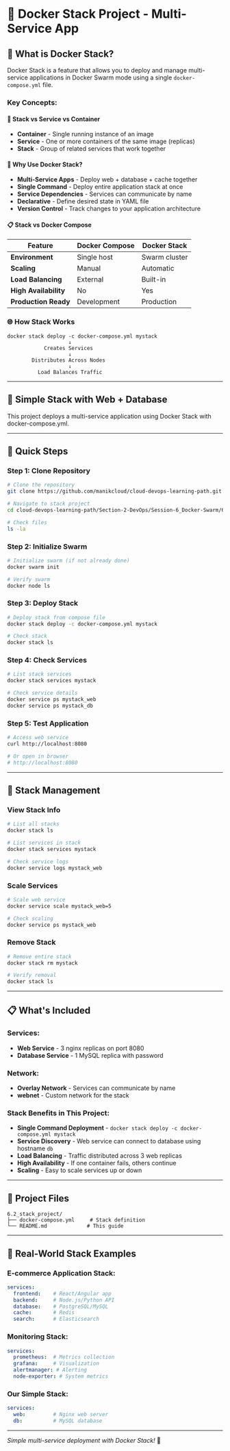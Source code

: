# 🐝 Docker Stack Project - Multi-Service App

## 📖 What is Docker Stack?

Docker Stack is a feature that allows you to deploy and manage multi-service applications in Docker Swarm mode using a single `docker-compose.yml` file.

### **Key Concepts:**

#### **🔄 Stack vs Service vs Container**
- **Container** - Single running instance of an image
- **Service** - One or more containers of the same image (replicas)
- **Stack** - Group of related services that work together

#### **🎯 Why Use Docker Stack?**
- **Multi-Service Apps** - Deploy web + database + cache together
- **Single Command** - Deploy entire application stack at once
- **Service Dependencies** - Services can communicate by name
- **Declarative** - Define desired state in YAML file
- **Version Control** - Track changes to your application architecture

#### **📋 Stack vs Docker Compose**
| Feature | Docker Compose | Docker Stack |
|---------|----------------|--------------|
| **Environment** | Single host | Swarm cluster |
| **Scaling** | Manual | Automatic |
| **Load Balancing** | External | Built-in |
| **High Availability** | No | Yes |
| **Production Ready** | Development | Production |

### **🌐 How Stack Works**
```
docker stack deploy -c docker-compose.yml mystack
                    ↓
            Creates Services
                    ↓
        Distributes Across Nodes
                    ↓
          Load Balances Traffic
```

---

## 🚀 Simple Stack with Web + Database

This project deploys a multi-service application using Docker Stack with docker-compose.yml.

---

## 🚀 Quick Steps

### **Step 1: Clone Repository**
```bash
# Clone the repository
git clone https://github.com/manikcloud/cloud-devops-learning-path.git

# Navigate to stack project
cd cloud-devops-learning-path/Section-2-DevOps/Session-6_Docker-Swarm/6.2_stack_project

# Check files
ls -la
```

### **Step 2: Initialize Swarm**
```bash
# Initialize swarm (if not already done)
docker swarm init

# Verify swarm
docker node ls
```

### **Step 3: Deploy Stack**
```bash
# Deploy stack from compose file
docker stack deploy -c docker-compose.yml mystack

# Check stack
docker stack ls
```

### **Step 4: Check Services**
```bash
# List stack services
docker stack services mystack

# Check service details
docker service ps mystack_web
docker service ps mystack_db
```

### **Step 5: Test Application**
```bash
# Access web service
curl http://localhost:8080

# Or open in browser
# http://localhost:8080
```

---

## 🔧 Stack Management

### **View Stack Info**
```bash
# List all stacks
docker stack ls

# List services in stack
docker stack services mystack

# Check service logs
docker service logs mystack_web
```

### **Scale Services**
```bash
# Scale web service
docker service scale mystack_web=5

# Check scaling
docker service ps mystack_web
```

### **Remove Stack**
```bash
# Remove entire stack
docker stack rm mystack

# Verify removal
docker stack ls
```

---

## 📋 What's Included

### **Services:**
- **Web Service** - 3 nginx replicas on port 8080
- **Database Service** - 1 MySQL replica with password

### **Network:**
- **Overlay Network** - Services can communicate by name
- **webnet** - Custom network for the stack

### **Stack Benefits in This Project:**
- **Single Command Deployment** - `docker stack deploy -c docker-compose.yml mystack`
- **Service Discovery** - Web service can connect to database using hostname `db`
- **Load Balancing** - Traffic distributed across 3 web replicas
- **High Availability** - If one container fails, others continue
- **Scaling** - Easy to scale services up or down

---

## 📁 Project Files

```
6.2_stack_project/
├── docker-compose.yml     # Stack definition
└── README.md             # This guide
```

---

## 🎯 Real-World Stack Examples

### **E-commerce Application Stack:**
```yaml
services:
  frontend:    # React/Angular app
  backend:     # Node.js/Python API
  database:    # PostgreSQL/MySQL
  cache:       # Redis
  search:      # Elasticsearch
```

### **Monitoring Stack:**
```yaml
services:
  prometheus:  # Metrics collection
  grafana:     # Visualization
  alertmanager: # Alerting
  node-exporter: # System metrics
```

### **Our Simple Stack:**
```yaml
services:
  web:         # Nginx web server
  db:          # MySQL database
```

---

*Simple multi-service deployment with Docker Stack!* 🚀
